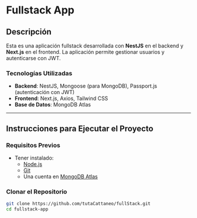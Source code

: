 # Fullstack App

## Descripción

Esta es una aplicación fullstack desarrollada con **NestJS** en el backend y **Next.js** en el frontend. La aplicación permite gestionar usuarios y autenticarse con JWT.

### Tecnologías Utilizadas

- **Backend**: NestJS, Mongoose (para MongoDB), Passport.js (autenticación con JWT)
- **Frontend**: Next.js, Axios, Tailwind CSS
- **Base de Datos**: MongoDB Atlas

---

## Instrucciones para Ejecutar el Proyecto

### **Requisitos Previos**

- Tener instalado:
  - [Node.js](https://nodejs.org/)
  - [Git](https://git-scm.com/)
  - Una cuenta en [MongoDB Atlas](https://www.mongodb.com/atlas/database)

### **Clonar el Repositorio**

```bash
git clone https://github.com/tutaCattaneo/fullStack.git
cd fullstack-app
